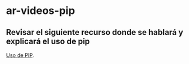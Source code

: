 # ar-videos-pip

## Revisar el siguiente recurso donde se hablará y explicará el uso de pip

[Uso de PIP](https://www.canva.com/design/DAGhreVeJko/S988UzAd10Q_GNsUNzjxww/view?utm_content=DAGhreVeJko&utm_campaign=designshare&utm_medium=link2&utm_source=uniquelinks&utlId=h1cdeeefca8).



 
